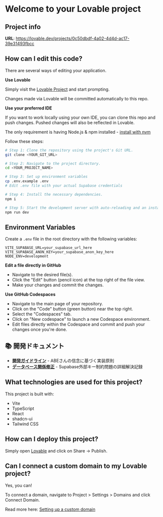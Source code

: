 # Welcome to your Lovable project

## Project info

**URL**: https://lovable.dev/projects/0c50dbdf-4a02-4d4d-ac17-39e31493fbcc

## How can I edit this code?

There are several ways of editing your application.

**Use Lovable**

Simply visit the [Lovable Project](https://lovable.dev/projects/0c50dbdf-4a02-4d4d-ac17-39e31493fbcc) and start prompting.

Changes made via Lovable will be committed automatically to this repo.

**Use your preferred IDE**

If you want to work locally using your own IDE, you can clone this repo and push changes. Pushed changes will also be reflected in Lovable.

The only requirement is having Node.js & npm installed - [install with nvm](https://github.com/nvm-sh/nvm#installing-and-updating)

Follow these steps:

```sh
# Step 1: Clone the repository using the project's Git URL.
git clone <YOUR_GIT_URL>

# Step 2: Navigate to the project directory.
cd <YOUR_PROJECT_NAME>

# Step 3: Set up environment variables
cp .env.example .env
# Edit .env file with your actual Supabase credentials

# Step 4: Install the necessary dependencies.
npm i

# Step 5: Start the development server with auto-reloading and an instant preview.
npm run dev
```

## Environment Variables

Create a `.env` file in the root directory with the following variables:

```env
VITE_SUPABASE_URL=your_supabase_url_here
VITE_SUPABASE_ANON_KEY=your_supabase_anon_key_here
NODE_ENV=development
```

**Edit a file directly in GitHub**

- Navigate to the desired file(s).
- Click the "Edit" button (pencil icon) at the top right of the file view.
- Make your changes and commit the changes.

**Use GitHub Codespaces**

- Navigate to the main page of your repository.
- Click on the "Code" button (green button) near the top right.
- Select the "Codespaces" tab.
- Click on "New codespace" to launch a new Codespace environment.
- Edit files directly within the Codespace and commit and push your changes once you're done.

## 📚 開発ドキュメント

- **[開発ガイドライン](docs/DEVELOPMENT_GUIDELINES.md)** - ABEさんの信念に基づく実装原則
- **[データベース関係修正](docs/DATABASE_RELATIONSHIP_FIX.md)** - Supabase外部キー制約問題の詳細解決記録

## What technologies are used for this project?

This project is built with:

- Vite
- TypeScript
- React
- shadcn-ui
- Tailwind CSS

## How can I deploy this project?

Simply open [Lovable](https://lovable.dev/projects/0c50dbdf-4a02-4d4d-ac17-39e31493fbcc) and click on Share -> Publish.

## Can I connect a custom domain to my Lovable project?

Yes, you can!

To connect a domain, navigate to Project > Settings > Domains and click Connect Domain.

Read more here: [Setting up a custom domain](https://docs.lovable.dev/tips-tricks/custom-domain#step-by-step-guide)
